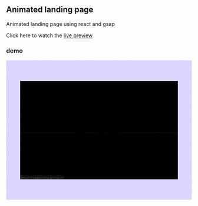 ## Animated landing page
Animated landing page using react and gsap

Click here to watch the [live preview](https://sagarnaikg.github.io/Agency/)

### demo
<img src="https://raw.githubusercontent.com/Sagarnaikg/sagarnaikg/main/assets/landingpageanimation.gif" />
